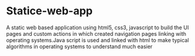# Statice-web-app
A static web based application using html5, css3, javascript to build the UI pages and custom actions in which created navigation pages linking with operating systems.Java script is used and linked with html to make typical algorithms in operating systems to understand much easier
